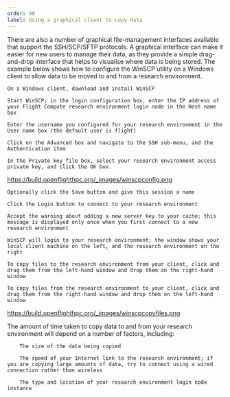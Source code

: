 ```yaml
---
order: 90
label: Using a graphical client to copy data
---
```


There are also a number of graphical file-management interfaces available that support the SSH/SCP/SFTP protocols. A graphical interface can make it easier for new users to manage their data, as they provide a simple drag-and-drop interface that helps to visualise where data is being stored. The example below shows how to configure the WinSCP utility on a Windows client to allow data to be moved to and from a research environment.

    On a Windows client, download and install WinSCP

    Start WinSCP; in the login configuration box, enter the IP address of your Flight Compute research environment login node in the Host name box

    Enter the username you configured for your research environment in the User name box (the default user is flight)

    Click on the Advanced box and navigate to the SSH sub-menu, and the Authentication item

    In the Private key file box, select your research environment access private key, and click the OK box.

https://build.openflighthpc.org/_images/winscpconfig.png

    Optionally click the Save button and give this session a name

    Click the Login button to connect to your research environment

    Accept the warning about adding a new server key to your cache; this message is displayed only once when you first connect to a new research environment

    WinSCP will login to your research environment; the window shows your local client machine on the left, and the research environment on the right

    To copy files to the research environment from your client, click and drag them from the left-hand window and drop them on the right-hand window

    To copy files from the research environment to your client, click and drag them from the right-hand window and drop them on the left-hand window

https://build.openflighthpc.org/_images/winscpcopyfiles.png

The amount of time taken to copy data to and from your research environment will depend on a number of factors, including:

        The size of the data being copied

        The speed of your Internet link to the research environment; if you are copying large amounts of data, try to connect using a wired connection rather than wireless

        The type and location of your research environment login node instance

